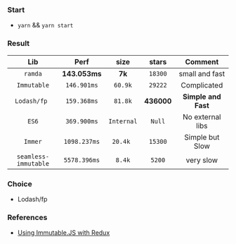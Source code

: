 ### Start
- `yarn` && `yarn start`

### Result

|         Lib          |     Perf      |    size    |   stars    |       Comment       |
| :------------------: | :-----------: | :--------: | :--------: | :-----------------: |
|       `ramda`        | **143.053ms** |   **7k**   |  `18300`   |   small and fast    |
|     `Immutable`      |  `146.901ms`  |  `60.9k`   |  `29222`   |     Complicated     |
|     `Lodash/fp `     |  `159.368ms`  |  `81.8k`   | **436000** | **Simple and Fast** |
|        `ES6`         |  `369.900ms`  | `Internal` |   `Null`   |  No external libs   |
|       `Immer`        | `1098.237ms`  |  `20.4k `  |  `15300`   |   Simple but Slow   |
| `seamless-immutable` | `5578.396ms`  |   `8.4k`   |   `5200`   |      very slow      |

### Choice
- Lodash/fp

### References
- [Using Immutable.JS with Redux](https://redux.js.org/recipes/using-immutablejs-with-redux/)
